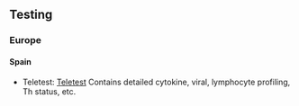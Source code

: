 ## Testing

### Europe

#### Spain

- Teletest: [Teletest](https://www.teletest.es/producto/inmune-status-plus/) Contains detailed cytokine, viral, lymphocyte profiling, Th status, etc.
